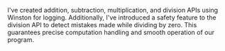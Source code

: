 I've created addition, subtraction, multiplication, and division APIs using Winston for logging. Additionally, I've introduced a safety feature to the division API to detect mistakes made while dividing by zero. This guarantees precise computation handling and smooth operation of our program. 
